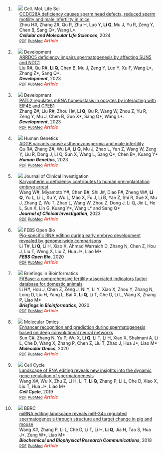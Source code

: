 <div class="publications">
   <ol class="bibliography">
      <br>
      <li>
         <div class="pub-row">
            <div class="col-sm-3 abbr" style="position: relative;padding-right: 15px;padding-left: 15px;">
               <img src="assets/img/General.png" class="teaser img-fluid z-depth-1">
               <abbr class="badge">Cell. Mol. Life Sci</abbr>
            </div>
            <div class="col-sm-9" style="position: relative;padding-right: 15px;padding-left: 20px;">
               <div class="title"><a href="https://link.springer.com/article/10.1007/s00018-024-05184-5" target="_blank">CCDC28A deficiency causes sperm head defects, reduced sperm motility and male infertility in mice</a></div>
               <div class="author">Zhou H#, Zhang Z#, Qu R, Zhu H, Luo Y, <strong>Li Q</strong>, Mu J, Yu R, Zeng Y, Chen B, Sang Q*, Wang L*.</div>
               <div class="periodical"><strong><em>Cellular and Molecular Life Sciences</em></strong>, 2024</div>
               <div class="links">
                  <a href="assets/publication/2024_CMLS_CCDC28A.pdf" class="btn btn-sm z-depth-0" role="button" target="_blank" style="font-size:12px;">PDF</a>
                  <a href="https://pubmed.ncbi.nlm.nih.gov/38597936/" class="btn btn-sm z-depth-0" role="button" target="_blank" style="font-size:12px;">PubMed</a>
                  <strong><i style="color:#e74d3c">Article</i></strong>
               </div>
            </div>
         </div>
      </li>
      <br>
      <li>
         <div class="pub-row">
            <div class="col-sm-3 abbr" style="position: relative;padding-right: 15px;padding-left: 15px;">
               <img src="assets/img/General.png" class="teaser img-fluid z-depth-1">
               <abbr class="badge">Development</abbr>
            </div>
            <div class="col-sm-9" style="position: relative;padding-right: 15px;padding-left: 20px;">
               <div class="title"><a href="https://journals.biologists.com/dev/article-abstract/doi/10.1242/dev.201959
                  " target="_blank">ARRDC5 deficiency impairs spermatogenesis by affecting SUN5 and NDC1</a></div>
               <div class="author">Liu R#, Qu R#, <strong>Li Q</strong>, Chen B, Mu J, Zeng Y, Luo Y, Xu F, Wang L*, Zhang Z*, Sang Q*.</div>
               <div class="periodical"><strong><em>Development</em></strong>, 2023</div>
               <div class="links">
                  <a href="assets/publication/2023_Dev_ARRDC5.pdf" class="btn btn-sm z-depth-0" role="button" target="_blank" style="font-size:12px;">PDF</a>
                  <a href="https://pubmed.ncbi.nlm.nih.gov/37997706/" class="btn btn-sm z-depth-0" role="button" target="_blank" style="font-size:12px;">PubMed</a>
                  <strong><i style="color:#e74d3c">Article</i></strong>
               </div>
            </div>
         </div>
      </li>
      <br>
      <li>
         <div class="pub-row">
            <div class="col-sm-3 abbr" style="position: relative;padding-right: 15px;padding-left: 15px;">
               <img src="assets/img/General.png" class="teaser img-fluid z-depth-1">
               <abbr class="badge">Development</abbr>
            </div>
            <div class="col-sm-9" style="position: relative;padding-right: 15px;padding-left: 20px;">
               <div class="title"><a href="https://journals.biologists.com/dev/article-abstract/150/12/dev201572/316687/PATL2-regulates-mRNA-homeostasis-in-oocytes-by?redirectedFrom=fulltext" target="_blank">PATL2 regulates mRNA homeostasis in oocytes by interacting with EIF4E and CPEB1</a></div>
               <div class="author">Zhang Z#, Liu R#, Zhou H#, <strong>Li Q</strong>, Qu R, Wang W, Zhou Z, Yu R, Zeng Y, Mu J, Chen B, Guo X*, Sang Q*, Wang L*.</div>
               <div class="periodical"><strong><em>Development</em></strong>, 2023</div>
               <div class="links">
                  <a href="assets/publication/2023_Dev_PATL2.pdf" class="btn btn-sm z-depth-0" role="button" target="_blank" style="font-size:12px;">PDF</a>
                  <a href="https://pubmed.ncbi.nlm.nih.gov/37218508/" class="btn btn-sm z-depth-0" role="button" target="_blank" style="font-size:12px;">PubMed</a>
                  <strong><i style="color:#e74d3c">Article</i></strong>
               </div>
            </div>
         </div>
      </li>
      <br>
      <li>
         <div class="pub-row">
            <div class="col-sm-3 abbr" style="position: relative;padding-right: 15px;padding-left: 15px;">
               <img src="assets/img/2023_HG_ADGB.png" class="teaser img-fluid z-depth-1">
               <abbr class="badge">Human Genetics</abbr>
            </div>
            <div class="col-sm-9" style="position: relative;padding-right: 15px;padding-left: 20px;">
               <div class="title"><a href="https://link.springer.com/article/10.1007/s00439-023-02546-0
                  " target="_blank">ADGB variants cause asthenozoospermia and male infertility</a></div>
               <div class="author">Qu R#, Zhang Z#, Wu L#, <strong>Li Q</strong>, Mu J, Zhao L, Yan Z, Wang W, Zeng Y, Liu R, Dong J, Li Q, Sun X, Wang L, Sang Q*, Chen B*, Kuang Y*</div>
               <div class="periodical"><strong><em>Human Genetics</em></strong>, 2023</div>
               <div class="links">
                  <a href="assets/publication/2023_HG_ADGB.pdf" class="btn btn-sm z-depth-0" role="button" target="_blank" style="font-size:12px;">PDF</a>
                  <a href="https://pubmed.ncbi.nlm.nih.gov/36995441/" class="btn btn-sm z-depth-0" role="button" target="_blank" style="font-size:12px;">PubMed</a>
                  <strong><i style="color:#e74d3c">Article</i></strong>
               </div>
            </div>
         </div>
      </li>
      <br>
      <li>
         <div class="pub-row">
            <div class="col-sm-3 abbr" style="position: relative;padding-right: 15px;padding-left: 15px;">
               <img src="assets/img/2023_JCI_KPNA7.png" class="teaser img-fluid z-depth-1">
               <abbr class="badge">Journal of Clinical Investigation</abbr>
            </div>
            <div class="col-sm-9" style="position: relative;padding-right: 15px;padding-left: 20px;">
               <div class="title"><a href="https://www.jci.org/articles/view/159951" target="_blank">Karyopherin α deficiency contributes to human preimplantation embryo arrest</a></div>
               <div class="author">Wang W#, Miyamoto Y#, Chen B#, Shi J#, Diao F#, Zheng W#, <strong>Li Q</strong>, Yu L, Li L, Xu Y, Wu L, Mao X, Fu J, Li B, Yan Z, Shi R, Xue X, Mu J, Zhang Z, Wu T, Zhao L, Wang W, Zhou Z, Dong J, Li Q, Jin L, He L, Sun X, Lin G, Kuang Y*, Wang L* and Sang Q*</div>
               <div class="periodical"><strong><em>Journal of Clinical Investigation</em></strong>, 2023</div>
               <div class="links">
                  <a href="assets/publication/2023_JCI_KPNA7.pdf" class="btn btn-sm z-depth-0" role="button" target="_blank" style="font-size:12px;">PDF</a>
                  <a href="https://pubmed.ncbi.nlm.nih.gov/36647821/" class="btn btn-sm z-depth-0" role="button" target="_blank" style="font-size:12px;">PubMed</a>
                  <strong><i style="color:#e74d3c">Article</i></strong>
               </div>
            </div>
         </div>
      </li>
      <br>
      <li>
         <div class="pub-row">
            <div class="col-sm-3 abbr" style="position: relative;padding-right: 15px;padding-left: 15px;">
               <img src="assets/img/2020_FOB_RNAEditing.png" class="teaser img-fluid z-depth-1">
               <abbr class="badge">FEBS Open Bio</abbr>
            </div>
            <div class="col-sm-9" style="position: relative;padding-right: 15px;padding-left: 20px;">
               <div class="title"><a href="https://febs.onlinelibrary.wiley.com/doi/full/10.1002/2211-5463.12900" target="_blank">Pig-specific RNA editing during early embryo development revealed by genome-wide comparisons</a></div>
               <div class="author">Li T#, <strong>Li Q</strong>, Li H, Xiao X, Ahmad Warraich D, Zhang N, Chen Z, Hou J, Liu T, Weng X, Liu Z, Hua J*, Liao M*</div>
               <div class="periodical"><strong><em>FEBS Open Bio</em></strong>, 2020</div>
               <div class="links">
                  <a href="assets/publication/2020_FOB_RNAEditing.pdf" class="btn btn-sm z-depth-0" role="button" target="_blank" style="font-size:12px;">PDF</a>
                  <a href="https://pubmed.ncbi.nlm.nih.gov/32433824/" class="btn btn-sm z-depth-0" role="button" target="_blank" style="font-size:12px;">PubMed</a>
                  <strong><i style="color:#e74d3c">Article</i></strong>
               </div>
            </div>
         </div>
      </li>
      <br>
      <li>
         <div class="pub-row">
            <div class="col-sm-3 abbr" style="position: relative;padding-right: 15px;padding-left: 15px;">
               <img src="assets/img/2021_BIB_FifBase.png" class="teaser img-fluid z-depth-1">
               <abbr class="badge">Briefings in Bioinformatics</abbr>
            </div>
            <div class="col-sm-9" style="position: relative;padding-right: 15px;padding-left: 20px;">
               <div class="title"><a href="https://academic.oup.com/bib/article/22/5/bbaa432/6120284" target="_blank">FifBase: a comprehensive fertility-associated indicators factor database for domestic animals</a></div>
               <div class="author">Li H#, Hou J, Chen Z, Zeng J, Ni Y, Li Y, Xiao X, Zhou Y, Zhang N, Long D, Liu H, Yang L, Bai X, <strong>Li Q</strong>, Li T, Che D, Li L, Wang X, Zhang P, Liao M*</div>
               <div class="periodical"><strong><em>Briefings in Bioinformatics</em></strong>, 2020</div>
               <div class="links">
                  <a href="assets/publication/2021_BIB_FifBase.pdf" class="btn btn-sm z-depth-0" role="button" target="_blank" style="font-size:12px;">PDF</a>
                  <a href="https://pubmed.ncbi.nlm.nih.gov/33497436/" class="btn btn-sm z-depth-0" role="button" target="_blank" style="font-size:12px;">PubMed</a>
                  <strong><i style="color:#e74d3c">Article</i></strong>
               </div>
            </div>
         </div>
      </li>
      <br>
      <li>
         <div class="pub-row">
            <div class="col-sm-3 abbr" style="position: relative;padding-right: 15px;padding-left: 15px;">
               <img src="assets/img/2020_MO_Enhancer.png" class="teaser img-fluid z-depth-1">
               <abbr class="badge">Molecular Omics</abbr>
            </div>
            <div class="col-sm-9" style="position: relative;padding-right: 15px;padding-left: 20px;">
               <div class="title"><a href="https://pubs.rsc.org/en/content/articlelanding/2020/mo/d0mo00031k" target="_blank">Enhancer recognition and prediction during spermatogenesis based on deep convolutional neural networks</a></div>
               <div class="author">Sun C#, Zhang N, Yu P, Wu X, <strong>Li Q</strong>, Li T, Li H, Xiao X, Shalmani A, Li L, Che D, Wang X, Zhang P, Chen Z, Liu T, Zhao J, Hua J*, Liao M*</div>
               <div class="periodical"><strong><em>Molecular Omics</em></strong>, 2020</div>
               <div class="links">
                  <a href="assets/publication/2020_MO_Enhancer.pdf" class="btn btn-sm z-depth-0" role="button" target="_blank" style="font-size:12px;">PDF</a>
                  <a href="https://pubmed.ncbi.nlm.nih.gov/32568326/" class="btn btn-sm z-depth-0" role="button" target="_blank" style="font-size:12px;">PubMed</a>
                  <strong><i style="color:#e74d3c">Article</i></strong>
               </div>
            </div>
         </div>
      </li>
      <br>
      <li>
         <div class="pub-row">
            <div class="col-sm-3 abbr" style="position: relative;padding-right: 15px;padding-left: 15px;">
               <img src="assets/img/2019_CellCycle_RNAEditing.png" class="teaser img-fluid z-depth-1">
               <abbr class="badge">Cell Cycle</abbr>
            </div>
            <div class="col-sm-9" style="position: relative;padding-right: 15px;padding-left: 20px;">
               <div class="title"><a href="https://www.tandfonline.com/doi/full/10.1080/15384101.2019.1676584
                  " target="_blank"> Landscape of RNA editing reveals new insights into the dynamic gene regulation of spermatogenesis</a></div>
               <div class="author">Wang X#, Wu X, Zhu Z, Li H, Li T, <strong>Li Q</strong>, Zhang P, Li L, Che D, Xiao X, Liu T, Hua J*, Liao M*</div>
               <div class="periodical"><strong><em>Cell Cycle</em></strong>, 2019</div>
               <div class="links">
                  <a href="assets/publication/2019_CellCycle_RNAEditing.pdf" class="btn btn-sm z-depth-0" role="button" target="_blank" style="font-size:12px;">PDF</a>
                  <a href="https://pubmed.ncbi.nlm.nih.gov/31594448/" class="btn btn-sm z-depth-0" role="button" target="_blank" style="font-size:12px;">PubMed</a>
                  <strong><i style="color:#e74d3c">Article</i></strong>
               </div>
            </div>
         </div>
      </li>
      <br>
      <li>
         <div class="pub-row">
            <div class="col-sm-3 abbr" style="position: relative;padding-right: 15px;padding-left: 15px;">
               <img src="assets/img/2018_BBRC_micRNAEditing.png" class="teaser img-fluid z-depth-1">
               <abbr class="badge">BBRC</abbr>
            </div>
            <div class="col-sm-9" style="position: relative;padding-right: 15px;padding-left: 20px;">
               <div class="title"><a href="https://www.sciencedirect.com/science/article/pii/S0006291X18312889" target="_blank"> miRNA editing landscape reveals miR-34c regulated spermatogenesis through structure and target change in pig and mouse</a></div>
               <div class="author">Wang X#, Zhang P, Li L, Che D, Li T, Li H, <strong>Li Q</strong>, Jia H, Tao S, Hua J*, Zeng W*, Liao M*</div>
               <div class="periodical"><strong><em>Biochemical and Biophysical Research Communications</em></strong>, 2018</div>
               <div class="links">
                  <a href="assets/publication/2018_BBRC_micRNAEditing.pdf" class="btn btn-sm z-depth-0" role="button" target="_blank" style="font-size:12px;">PDF</a>
                  <a href="https://pubmed.ncbi.nlm.nih.gov/29864426/" class="btn btn-sm z-depth-0" role="button" target="_blank" style="font-size:12px;">PubMed</a>
                  <strong><i style="color:#e74d3c">Article</i></strong>
               </div>
            </div>
         </div>
      </li>
   </ol>
</div>
